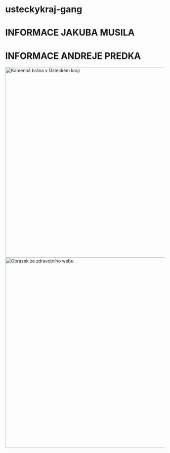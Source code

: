 # usteckykraj-gang
<!DOCTYPE html>
<head>
    <title>Kubovo a Andrejovo hlava!</title>
</head>
<body>
    <h1>
        INFORMACE JAKUBA MUSILA 
    </h1>
    <h1>
        INFORMACE ANDREJE PREDKA
    </h1>
    <img src="https://external-content.duckduckgo.com/iu/?u=https%3A%2F%2Fi2.wp.com%2Fepochanacestach.cz%2Fwp-content%2Fuploads%2F2020%2F04%2Fhappymag-cz.jpg%3Ffit%3D900%252C563%26ssl%3D1&f=1&nofb=1&ipt=d318238e4f33562faec815fb11cf402296e1a2589b7a854897cfdfba983802ca" alt="Kamenná brána v Ústeckém kraji" width="600">
    <img src="https://external-content.duckduckgo.com/iu/?u=https%3A%2F%2Fi0.wp.com%2Fwww.northcarolinahealthnews.org%2Fwp-content%2Fuploads%2F2021%2F07%2FScreen-Shot-2021-07-16-at-16.00.53.png%3Ffit%3D1836%252C1378%26ssl%3D1&f=1&nofb=1&ipt=f2035f56d7f9c411fa30d2ce14cb0040fe4f1e36fcf2a4c1d0f58e0fa0545377" alt="Obrázek ze zdravotního webu" width="600">

</body>
